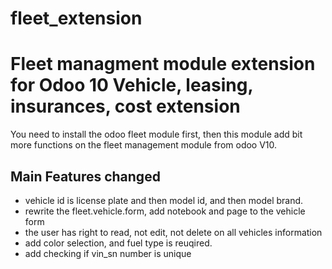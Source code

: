 # fleet_extension
Fleet managment module extension for Odoo 10
Vehicle, leasing, insurances, cost extension
==================================
You need to install the odoo fleet module first, then this module 
add bit more functions on the fleet management module from odoo V10.

Main Features changed
-------------
* vehicle id is license plate and then model id, and then model brand.
* rewrite the fleet.vehicle.form, add notebook and page to the vehicle form
* the user has right to read, not edit, not delete on all vehicles information
* add color selection, and fuel type is reuqired.
* add checking if vin_sn number is unique
